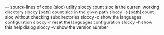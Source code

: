 -- source-lines of code (sloc) utility
    sloccy                     count sloc in the current working directory
    sloccy [path]              count sloc in the given path
    sloccy -s [path]           count sloc without checking subdirectories
    sloccy -c                  show the languages configuration
    sloccy -r                  reset the languages configuration
    sloccy -h                  show this help dialog
    sloccy -v                  show the version number